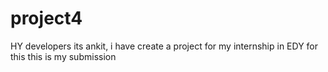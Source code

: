 # project4
HY developers its ankit, i have create a project for my internship in EDY  for this this is my submission
